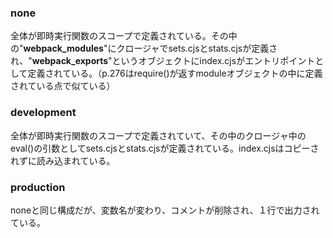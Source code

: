 ### none

全体が即時実行関数のスコープで定義されている。その中の"**webpack_modules**"にクロージャでsets.cjsとstats.cjsが定義され、"**webpack_exports**"というオブジェクトにindex.cjsがエントリポイントとして定義されている。（p.276はrequire()が返すmoduleオブジェクトの中に定義されている点で似ている）

### development

全体が即時実行関数のスコープで定義されていて、その中のクロージャ中のeval()の引数としてsets.cjsとstats.cjsが定義されている。index.cjsはコピーされずに読み込まれている。

### production

noneと同じ構成だが、変数名が変わり、コメントが削除され、１行で出力されている。
